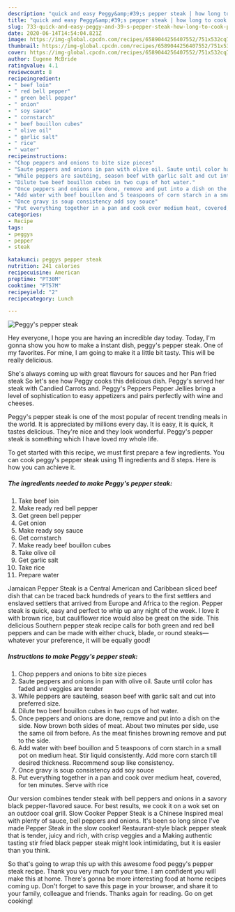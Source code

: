 ```yaml
---
description: "quick and easy Peggy&amp;#39;s pepper steak | how long to cook Peggy&amp;#39;s pepper steak"
title: "quick and easy Peggy&amp;#39;s pepper steak | how long to cook Peggy&amp;#39;s pepper steak"
slug: 733-quick-and-easy-peggy-and-39-s-pepper-steak-how-long-to-cook-peggy-and-39-s-pepper-steak
date: 2020-06-14T14:54:04.821Z
image: https://img-global.cpcdn.com/recipes/6589044256407552/751x532cq70/peggys-pepper-steak-recipe-main-photo.jpg
thumbnail: https://img-global.cpcdn.com/recipes/6589044256407552/751x532cq70/peggys-pepper-steak-recipe-main-photo.jpg
cover: https://img-global.cpcdn.com/recipes/6589044256407552/751x532cq70/peggys-pepper-steak-recipe-main-photo.jpg
author: Eugene McBride
ratingvalue: 4.1
reviewcount: 8
recipeingredient:
- " beef loin"
- " red bell pepper"
- " green bell pepper"
- " onion"
- " soy sauce"
- " cornstarch"
- " beef bouillon cubes"
- " olive oil"
- " garlic salt"
- " rice"
- " water"
recipeinstructions:
- "Chop peppers and onions to bite size pieces"
- "Saute peppers and onions in pan with olive oil. Saute until color has faded and veggies are tender"
- "While peppers are sautéing, season beef with garlic salt and cut into preferred size."
- "Dilute two beef bouillon cubes in two cups of hot water."
- "Once peppers and onions are done, remove and put into a dish on the side. Now brown both sides of meat. About two minutes per side, use the same oil from before. As the meat finishes browning remove and put to the side."
- "Add water with beef bouillon and 5 teaspoons of corn starch in a small pot on medium heat. Stir liquid consistently. Add more corn starch till desired thickness. Recommend soup like consistency."
- "Once gravy is soup consistency add soy souce"
- "Put everything together in a pan and cook over medium heat, covered, for ten minutes. Serve with rice"
categories:
- Recipe
tags:
- peggys
- pepper
- steak

katakunci: peggys pepper steak 
nutrition: 241 calories
recipecuisine: American
preptime: "PT30M"
cooktime: "PT57M"
recipeyield: "2"
recipecategory: Lunch

---
```



![Peggy&#39;s pepper steak](https://img-global.cpcdn.com/recipes/6589044256407552/751x532cq70/peggys-pepper-steak-recipe-main-photo.jpg)

Hey everyone, I hope you are having an incredible day today. Today, I'm gonna show you how to make a instant dish, peggy&#39;s pepper steak. One of my favorites. For mine, I am going to make it a little bit tasty. This will be really delicious.

She&#39;s always coming up with great flavours for sauces and her Pan fried steak So let&#39;s see how Peggy cooks this delicious dish. Peggy&#39;s served her steak with Candied Carrots and. Peggy&#39;s Peppers Pepper Jellies bring a level of sophistication to easy appetizers and pairs perfectly with wine and cheeses.

Peggy&#39;s pepper steak is one of the most popular of recent trending meals in the world. It is appreciated by millions every day. It is easy, it is quick, it tastes delicious. They're nice and they look wonderful. Peggy&#39;s pepper steak is something which I have loved my whole life.


To get started with this recipe, we must first prepare a few ingredients. You can cook peggy&#39;s pepper steak using 11 ingredients and 8 steps. Here is how you can achieve it.

<!--inarticleads1-->

##### The ingredients needed to make Peggy&#39;s pepper steak:

1. Take  beef loin
1. Make ready  red bell pepper
1. Get  green bell pepper
1. Get  onion
1. Make ready  soy sauce
1. Get  cornstarch
1. Make ready  beef bouillon cubes
1. Take  olive oil
1. Get  garlic salt
1. Take  rice
1. Prepare  water


Jamaican Pepper Steak is a Central American and Caribbean sliced beef dish that can be traced back hundreds of years to the first settlers and enslaved settlers that arrived from Europe and Africa to the region. Pepper steak is quick, easy and perfect to whip up any night of the week. I love it with brown rice, but cauliflower rice would also be great on the side. This delicious Southern pepper steak recipe calls for both green and red bell peppers and can be made with either chuck, blade, or round steaks—whatever your preference, it will be equally good! 

<!--inarticleads2-->

##### Instructions to make Peggy&#39;s pepper steak:

1. Chop peppers and onions to bite size pieces
1. Saute peppers and onions in pan with olive oil. Saute until color has faded and veggies are tender
1. While peppers are sautéing, season beef with garlic salt and cut into preferred size.
1. Dilute two beef bouillon cubes in two cups of hot water.
1. Once peppers and onions are done, remove and put into a dish on the side. Now brown both sides of meat. About two minutes per side, use the same oil from before. As the meat finishes browning remove and put to the side.
1. Add water with beef bouillon and 5 teaspoons of corn starch in a small pot on medium heat. Stir liquid consistently. Add more corn starch till desired thickness. Recommend soup like consistency.
1. Once gravy is soup consistency add soy souce
1. Put everything together in a pan and cook over medium heat, covered, for ten minutes. Serve with rice


Our version combines tender steak with bell peppers and onions in a savory black pepper-flavored sauce. For best results, we cook it on a wok set on an outdoor coal grill. Slow Cooker Pepper Steak is a Chinese Inspired meal with plenty of sauce, bell peppers and onions. It&#39;s been so long since I&#39;ve made Pepper Steak in the slow cooker! Restaurant-style black pepper steak that is tender, juicy and rich, with crisp veggies and a Making authentic tasting stir fried black pepper steak might look intimidating, but it is easier than you think. 

So that's going to wrap this up with this awesome food peggy&#39;s pepper steak recipe. Thank you very much for your time. I am confident you will make this at home. There's gonna be more interesting food at home recipes coming up. Don't forget to save this page in your browser, and share it to your family, colleague and friends. Thanks again for reading. Go on get cooking!
